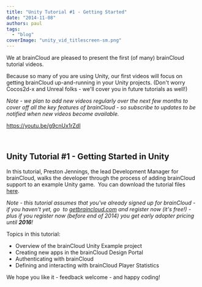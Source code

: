 ```yaml
---
title: "Unity Tutorial #1 - Getting Started"
date: "2014-11-08"
authors: paul
tags: 
  - "blog"
coverImage: "unity_vid_titlescreen-sm.png"
---
```


We at brainCloud are pleased to present the first (of many) brainCloud tutorial videos.

Because so many of you are using Unity, our first videos will focus on getting brainCloud up-and-running in your Unity projects. (Don't worry Cocos2d-x and Unreal folks - we'll cover you in future tutorials as well!)

_Note - we plan to add new videos regularly over the next few months to cover off all the key features of brainCloud - so subscribe to updates to be notified when new videos become available._

https://youtu.be/g9cnUx1rZdI

 

## Unity Tutorial #1 - Getting Started in Unity

In this tutorial, Preston Jennings, the lead Development Manager for brainCloud, walks the developer through the process of adding brainCloud support to an example Unity game.  You can download the tutorial files [here](https://dl.dropboxusercontent.com/u/2384166/brainCloud_downloads/SpaceShooterWithStats.zip).

_Note - this tutorial assumes that you've already signed up for brainCloud - if you haven't yet, go  to [getbraincloud.com](http://getbraincloud.com/) and register now (it's free!) - plus if you register now (before end of 2014) you get early adopter pricing until **2016**!_

Topics in this tutorial:

- Overview of the brainCloud Unity Example project
- Creating new apps in the brainCloud Design Portal
- Authenticating with brainCloud
- Defining and interacting with brainCloud Player Statistics

We hope you like it - feedback welcome - and happy coding!
